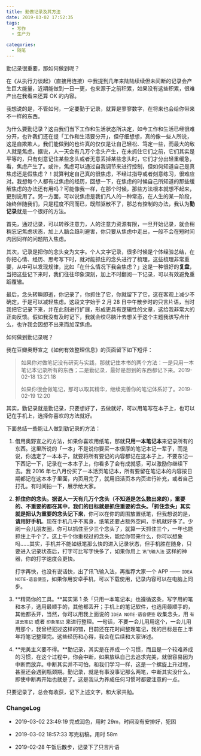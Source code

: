 ```yaml
---
title: 勤做记录及其方法
date: 2019-03-02 17:52:35
tags:
  - 写作
  - 生产力

categories:
  - 随笔
---
```

勤记录很重要，那如何做到呢？

<!--more-->

在《从执行力谈起》（直接用连接）中我提到几年来陆陆续续但未间断的记录会产生巨大能量，近期能做到一日一更，也来源于之前积累，如果没有这些积累，很难产出在我看来还算 OK 的内容。

我想说的是，不管如何，一定要勤于记录，就算是寥寥数字，在将来也会给你带来不一样的东西。

为什么要勤记录？这由我们当下工作和生活状态所决定，如今工作和生活已经很难分开，也许我们还在提「工作和生活要分开」，但仔细想想，真的像一些人所说，这是自欺欺人，我们能做到的也许真的仅仅是让自己轻松、笃定一些，而最大的敌人就是焦虑。据说，人一天会有几万个念头产生，在未抓住它们之前，它们其实是平等的，只有刻意记住某些念头或者无意丢掉某些念头时，它们才分出轻重缓急，看，焦虑产生了。或许，焦虑可以通过自我调节来进行控制，但如何知道自己是真焦虑还是假焦虑？！就算判定自己真的很焦虑，不经过指导或者刻意练习，很难应对。我想每个人都有过焦虑的经历，回想一下，在焦虑的时候自己所知道的那些缓解焦虑的办法还有用吗？可能像我一样，在那个时候，那些方法根本就想不起来，更别说用了。另一方面，可以说焦虑是我们凡人的一种常态，在人生的某一阶段，始终伴随我们，只是程度不同而已，既然驱散不了，那总有控制的办法，我认为**勤记录**就是一个很好的方法。

首先，通过记录，可以转移注意力，人的注意力资源有限，一旦开始记录，就会稍稍忘记焦虑状态，加上人脑会趋利避害，你只要从焦虑中走出，一般不会在短时间内因同样的问题陷入焦虑。

其次，记录是把你的念头变为文字。个人文字记录，很多时候是个体经验总结，在你把心情、经历、思考写下时，就对能抓住的念头进行了梳理，这些梳理非常重要，从中可以发现规律，比如「在什么情况下我会焦虑？」这是一种很好的**复盘**，当把这些记下来时，我们往往印象深刻，加上不时翻阅一下记录，可以有效避免重蹈覆辙。

最后，念头转瞬即逝，你记录了，你抓住了它，你就留下了它，这在客观上减少不确定，于是可以减轻焦虑。这段文字始于 2 月 28 日中午散步时的只言片语，当时我把它记录下来，并在此刻进行扩展，形成更具有逻辑性的文章，这给我非常大的正向反馈。假如我没有及时记下，我就会绞尽脑汁去想关于这个主题我该写点什么，也许我会因想不出来而加深焦虑。

如何做到勤记录呢？

我在豆瓣奥野宣之《如何有效整理信息》的页面留下如下短评：

> 如果你对做笔记没有研究与实践，那就记住本书的两个方法：一是只用一本笔记本记录所有的东西；二是勤记录，最好是想到的东西都记下来。2019-02-18 13:21:18
>
> 如果你很会做笔记，那可以取其精华，继续完善你的笔记体系好了。2019-02-19 12:20

其实，勤记录就是勤记录，只要想好了，去做就好，可以用笔写在本子上，也可以记在手机上，选择你喜欢的方法就好。

下面总结一些能让人做到勤记录的方法：

1. 借用奥野宣之的方法，如果你喜欢用纸笔，那就**只用一本笔记本**来记录所有的东西。这里所说的「一本」不是说你要买一本很厚的笔记本记一辈子，而是说，你选定了一本本子，就要将所有要记的内容都记在这本子上，不要东记一下西记一下，记录在一本本子上，你看多了会有成就感，可以激励你继续下去。我 2016 年七八月份买了一本活页笔记本，所有要留在笔记本的内容按日期都记在这本本子里面，内页用完了，就用旧活页本内页进行补充，或者自己打孔。有时间拍一下，展示给大家。

2. **抓住你的念头。**据说人一天有几万个念头（不知道是怎么数出来的），重要的、不重要的都在其中，我们的目标就是抓住重要的念头。**「抓住念头」其实就是把认为重要的念头记下来**，你可以在你的周围放置纸笔，但我想说的是，**请用好手机**。现在手机几乎不离身，纸笔还要占额外空间，手机就好多了。少刷一会儿朋友圈，你可以抓住至少三个念头了，就算一天抓住三个，一年也能抓住上千个了，这上千个你重视过的念头，能给你带来什么，你可以想象吗……其实，手机并不能如纸笔那么快的进入记录状态，但手机胜在随身，只要进入记录状态后，打字可比写字快多了，如果你用上 `讯飞输入法` 这样的神器，你的打字速度会更快。

   打字再快，也没有说话快，出了讯飞输入法，再推荐大家一个 APP —— `IDEA NOTE-语音便签`，如果你用安卓手机，可以下载使用，记录内容可以在电脑上同步。

3. **精简你的工具。**其实第 1 条「只用一本笔记本」也遵循这条，写字用的笔和本子，选用最顺手的，其他都丢开；手机上的笔记软件，也选用最顺手的，其他都丢开，当然，你可以用我上面说的 `IDEA NOTE-语音便签` 收集念头，用 `有道云笔记` 或者 `印象笔记` 来进行整理。一句话，不要一会儿用用这个，一会儿用用那个，我曾经犯过这样的错，目前还在花时间整理笔记，我的目标是在上半年将笔记整理完。这些经历和心得，我会在后续和大家详述。

4. **完美主义要不得。**勤记录，其实是在养成一个习惯，而且是一个较难养成的习惯，在这个过程中，你会中断，如果放纵自己去追求完美，就很容易因为中断而放弃。中断其实并不可怕，和我们学习一样，这是一个螺旋上升过程，甚至还会遇到瓶颈期。勤记录，就是有事没事记那么两笔，中断其实没什么，即使中断再开始也就是了。这是我认为养成任何习惯时都要注意的一点。

只要记录了，总会有收获，记下上述文字，和大家共勉。

### ChangeLog
- 2019-03-02 23:49:19 完成润色，用时 29m，时间没有安排好，犯困

- 2019-03-02 18:57:33 写完初稿，用时 58m

- 2019-02-28 午饭后散步，记录下了只言片语

  